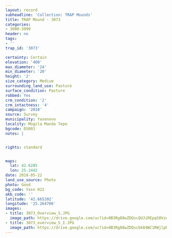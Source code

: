 ```yaml
---
layout: record
subheadline: 'Collection: TRAP Mounds'
title: TRAP Mound - 3073
categories:
- 3000-3999
header: no
tags:
- ''
trap_id: '3073'

certainty: Certain
elevation: '400'
max_diameter: '24'
min_diameter: '20'
height: '2'
size_category: Medium
surrounding_land_use: Pasture
surface_condition: Pasture
robbed: Yes
crm_condition: '2'
crm_intactness: '4'
campaign: '2010'
source: Survey
municipality: Yasenovo
locality: Mogila Manda Tepe
bgcode: DS001
notes: |


rights: standard


maps:
  lat: 42.6285
  lon: 25.2442
date: 2018-05-22
land_use_source: Photo
photo: Good
bg_code: Yasn 022
akb_code: ''
latitude: '42.665202'
longitude: '25.264706'
images:
- title: 3073_Overview_S.JPG
  image_path: https://drive.google.com/uc?id=0B3Rg88wZDQscQUJiREpqS0VzeVk
- title: 3073_overview_S_I.JPG
  image_path: https://drive.google.com/uc?id=0B3Rg88wZDQscbk84WC1RWjlpN2M
---
```

